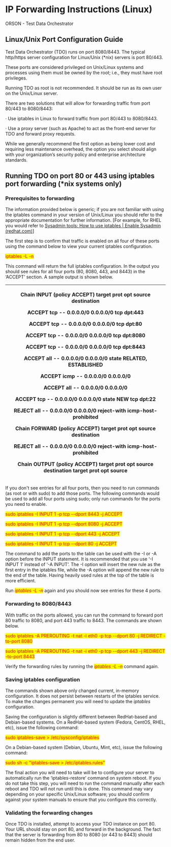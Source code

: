# IP Forwarding Instructions (Linux)

ORSON - Test Data Orchestrator

## Linux/Unix Port Configuration Guide

Test Data Orchestrator (TDO) runs on port 8080/8443. The typical http/https server configuration for Linux/Unix (\*nix) servers is port 80/443.

&#x20;These ports are considered privileged on Unix/Linux systems and processes using them must be owned by the root; i.e., they must have root privileges.

&#x20;Running TDO as root is not recommended. It should be run as its own user on the Unix/Linux server.

There are two solutions that will allow for forwarding traffic from port 80/443 to 8080/8443:

·       Use iptables in Linux to forward traffic from port 80/443 to 8080/8443.

·       Use a proxy server (such as Apache) to act as the front-end server for TDO and forward proxy requests.

&#x20;While we generally recommend the first option as being lower cost and requiring less maintenance overhead, the option you select should align with your organization’s security policy and enterprise architecture standards.

## Running TDO on port 80 or 443 using iptables port forwarding (\*nix systems only)

### Prerequisites to forwarding

The information provided below is generic; if you are not familiar with using the iptables command in your version of Unix/Linux you should refer to the appropriate documentation for further information. \[For example, for RHEL you would refer to [Sysadmin tools: How to use iptables | Enable Sysadmin (redhat.com)](https://www.redhat.com/sysadmin/iptables)]

&#x20;The first step is to confirm that traffic is enabled on all four of these ports using the command below to view your current iptables configuration.

<mark style="color:red;">iptables -L -n</mark>&#x20;

This command will return the full iptables configuration.  In the output you should see rules for all four ports (80, 8080, 443, and 8443) in the ‘ACCEPT’ section.  A sample output is shown below.

| <p></p><p>Chain INPUT  (policy ACCEPT) target prot opt source destination </p><p>ACCEPT tcp -- 0.0.0.0/0 0.0.0.0/0 tcp dpt:443 </p><p>ACCEPT tcp -- 0.0.0.0/0 0.0.0.0/0 tcp dpt:80 </p><p>ACCEPT tcp -- 0.0.0.0/0 0.0.0.0/0 tcp dpt:8080 </p><p>ACCEPT tcp -- 0.0.0.0/0 0.0.0.0/0 tcp dpt:8443 </p><p>ACCEPT all -- 0.0.0.0/0 0.0.0.0/0 state RELATED, ESTABLISHED </p><p>ACCEPT icmp -- 0.0.0.0/0 0.0.0.0/0 </p><p>ACCEPT all -- 0.0.0.0/0 0.0.0.0/0 </p><p>ACCEPT tcp -- 0.0.0.0/0 0.0.0.0/0 state NEW tcp dpt:22 </p><p>REJECT all -- 0.0.0.0/0 0.0.0.0/0 reject-with icmp-host-prohibited </p><p>Chain FORWARD (policy ACCEPT) target prot opt source destination </p><p>REJECT all -- 0.0.0.0/0 0.0.0.0/0 reject-with icmp-host-prohibited </p><p>Chain OUTPUT (policy ACCEPT) target prot opt source destination target prot opt source </p> |
| -------------------------------------------------------------------------------------------------------------------------------------------------------------------------------------------------------------------------------------------------------------------------------------------------------------------------------------------------------------------------------------------------------------------------------------------------------------------------------------------------------------------------------------------------------------------------------------------------------------------------------------------------------------------------------------------------------------------------------------------------------------------------------------------------------------------------------------------------- |

&#x20;

If you don't see entries for all four ports, then you need to run commands (as root or with sudo) to add those ports. The following commands would be used to add all four ports using sudo; only run commands for the ports you need to enable.

&#x20;

<mark style="color:red;">sudo iptables -I INPUT 1 -p tcp --dport 8443 -j ACCEPT</mark>

<mark style="color:red;">sudo iptables -I INPUT 1 -p tcp --dport 8080 -j ACCEPT</mark> &#x20;

<mark style="color:red;">sudo iptables -I INPUT 1 -p tcp --dport 443 -j ACCEPT</mark> &#x20;

<mark style="color:red;">sudo iptables -I INPUT 1 -p tcp --dport 80 -j ACCEPT</mark>&#x20;

&#x20;

The command to add the ports to the table can be used with the -I or -A option before the INPUT statement.  It is recommended that you use ‘-I INPUT 1’ instead of ‘-A INPUT’.  The -I option will insert the new rule as the first entry in the iptables file, while the -A option will append the new rule to the end of the table.  Having heavily used rules at the top of the table is more efficient.

&#x20;Run _<mark style="color:red;">iptables -L -n</mark>_ again and you should now see entries for these 4 ports.

### Forwarding to 8080/8443

With traffic on the ports allowed, you can run the command to forward port 80 traffic to 8080, and port 443 traffic to 8443. The commands are shown below.

&#x20;

<mark style="color:red;">sudo iptables -A PREROUTING -t nat -i eth0 -p tcp --dport 80 -j REDIRECT -to-port 8080</mark>&#x20;

<mark style="color:red;">sudo iptables -A PREROUTING -t nat -i eth0 -p tcp --dport 443 -j REDIRECT -to-port 8443</mark>&#x20;



Verify the forwarding rules by running the _<mark style="color:red;">iptables -L -n</mark>_ command again.

### Saving iptables configuration

The commands shown above only changed current, in-memory configuration. It does not persist between restarts of the iptables service. To make the changes permanent you will need to update the _iptables_ configuration.

&#x20;Saving the configuration is slightly different between RedHat-based and Debian-based systems. On a RedHat-based system (Fedora, CentOS, RHEL, etc), issue the following command:

&#x20;<mark style="color:red;">sudo iptables-save > /etc/sysconfig/iptables</mark>&#x20;

On a Debian-based system (Debian, Ubuntu, Mint, etc), issue the following command:

&#x20;<mark style="color:red;">sudo sh -c "iptables-save > /etc/iptables.rules"</mark>&#x20;

The final action you will need to take will be to configure your server to automatically run the ‘iptables-restore’ command on system reboot. If you do not take this step, you will need to run the command manually after each reboot and TDO will not run until this is done. This command may vary depending on your specific Unix/Linux software; you should confirm against your system manuals to ensure that you configure this correctly.

### Validating the forwarding changes

Once TDO is installed, attempt to access your TDO instance on port 80. Your URL should stay on port 80, and forward in the background. The fact that the server is forwarding from 80 to 8080 (or 443 to 8443) should remain hidden from the end user.
